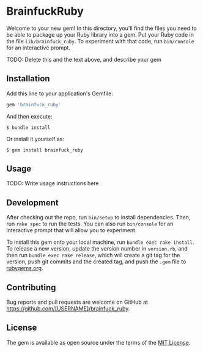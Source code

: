 # BrainfuckRuby

Welcome to your new gem! In this directory, you'll find the files you need to be able to package up your Ruby library into a gem. Put your Ruby code in the file `lib/brainfuck_ruby`. To experiment with that code, run `bin/console` for an interactive prompt.

TODO: Delete this and the text above, and describe your gem

## Installation

Add this line to your application's Gemfile:

```ruby
gem 'brainfuck_ruby'
```

And then execute:

    $ bundle install

Or install it yourself as:

    $ gem install brainfuck_ruby

## Usage

TODO: Write usage instructions here

## Development

After checking out the repo, run `bin/setup` to install dependencies. Then, run `rake spec` to run the tests. You can also run `bin/console` for an interactive prompt that will allow you to experiment.

To install this gem onto your local machine, run `bundle exec rake install`. To release a new version, update the version number in `version.rb`, and then run `bundle exec rake release`, which will create a git tag for the version, push git commits and the created tag, and push the `.gem` file to [rubygems.org](https://rubygems.org).

## Contributing

Bug reports and pull requests are welcome on GitHub at https://github.com/[USERNAME]/brainfuck_ruby.

## License

The gem is available as open source under the terms of the [MIT License](https://opensource.org/licenses/MIT).
